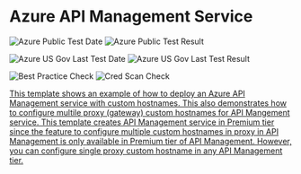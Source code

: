 # Azure API Management Service

![Azure Public Test Date](https://azurequickstartsservice.blob.core.windows.net/badges/201-api-management-create-with-hostname/PublicLastTestDate.svg)
![Azure Public Test Result](https://azurequickstartsservice.blob.core.windows.net/badges/201-api-management-create-with-hostname/PublicDeployment.svg)

![Azure US Gov Last Test Date](https://azurequickstartsservice.blob.core.windows.net/badges/201-api-management-create-with-hostname/FairfaxLastTestDate.svg)
![Azure US Gov Last Test Result](https://azurequickstartsservice.blob.core.windows.net/badges/201-api-management-create-with-hostname/FairfaxDeployment.svg)

![Best Practice Check](https://azurequickstartsservice.blob.core.windows.net/badges/201-api-management-create-with-hostname/BestPracticeResult.svg)
![Cred Scan Check](https://azurequickstartsservice.blob.core.windows.net/badges/201-api-management-create-with-hostname/CredScanResult.svg)

<a href="https://portal.azure.com/#create/Microsoft.Template/uri/https%3A%2F%2Fraw.githubusercontent.com%2Fazure%2Fazure-quickstart-templates%2Fmaster%2F201-api-management-create-with-hostname%2Fazuredeploy.json" target="_blank">
    


    


This template shows an example of how to deploy an Azure API Management service with custom hostnames.  This also demonstrates how to configure multile proxy (gateway) custom hostnames for API Mangement service.  This template creates API Management service in Premium tier since the feature to configure multiple custom hostnames in proxy in API Management is only available in Premium tier of API Management.  However, you can configure single proxy custom hostname in any API Management tier.

